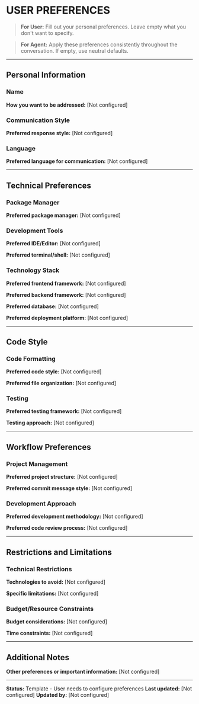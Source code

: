 # USER PREFERENCES

> **For User:** Fill out your personal preferences. Leave empty what you don't want to specify.

> **For Agent:** Apply these preferences consistently throughout the conversation. If empty, use neutral defaults.

---

## Personal Information

### Name
**How you want to be addressed:** [Not configured]

### Communication Style
**Preferred response style:** [Not configured]

### Language
**Preferred language for communication:** [Not configured]

---

## Technical Preferences

### Package Manager
**Preferred package manager:** [Not configured]

### Development Tools
**Preferred IDE/Editor:** [Not configured]

**Preferred terminal/shell:** [Not configured]

### Technology Stack
**Preferred frontend framework:** [Not configured]

**Preferred backend framework:** [Not configured]

**Preferred database:** [Not configured]

**Preferred deployment platform:** [Not configured]

---

## Code Style

### Code Formatting
**Preferred code style:** [Not configured]

**Preferred file organization:** [Not configured]

### Testing
**Preferred testing framework:** [Not configured]

**Testing approach:** [Not configured]

---

## Workflow Preferences

### Project Management
**Preferred project structure:** [Not configured]

**Preferred commit message style:** [Not configured]

### Development Approach
**Preferred development methodology:** [Not configured]

**Preferred code review process:** [Not configured]

---

## Restrictions and Limitations

### Technical Restrictions
**Technologies to avoid:** [Not configured]

**Specific limitations:** [Not configured]

### Budget/Resource Constraints
**Budget considerations:** [Not configured]

**Time constraints:** [Not configured]

---

## Additional Notes

**Other preferences or important information:** [Not configured]

---

**Status:** Template - User needs to configure preferences
**Last updated:** [Not configured]
**Updated by:** [Not configured] 